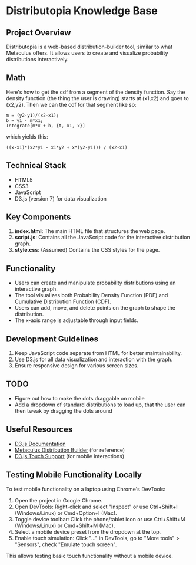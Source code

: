 # Distributopia Knowledge Base

## Project Overview

Distributopia is a web-based distribution-builder tool, similar to what Metaculus offers. It allows users to create and visualize probability distributions interactively.

## Math

Here's how to get the cdf from a segment of the density function.
Say the density function (the thing the user is drawing) starts at (x1,x2) and
goes to (x2,y2). Then we can the cdf for that segment like so:

```
m = (y2-y1)/(x2-x1);
b = y1 - m*x1;
Integrate[m*x + b, {t, x1, x}]
```

which yields this:

`((x-x1)*(x2*y1 - x1*y2 + x*(y2-y1))) / (x2-x1)`

## Technical Stack
- HTML5
- CSS3
- JavaScript
- D3.js (version 7) for data visualization

## Key Components
1. **index.html**: The main HTML file that structures the web page.
2. **script.js**: Contains all the JavaScript code for the interactive distribution graph.
3. **style.css**: (Assumed) Contains the CSS styles for the page.

## Functionality
- Users can create and manipulate probability distributions using an interactive graph.
- The tool visualizes both Probability Density Function (PDF) and Cumulative Distribution Function (CDF).
- Users can add, move, and delete points on the graph to shape the distribution.
- The x-axis range is adjustable through input fields.

## Development Guidelines
1. Keep JavaScript code separate from HTML for better maintainability.
2. Use D3.js for all data visualization and interaction with the graph.
3. Ensure responsive design for various screen sizes.

## TODO
- Figure out how to make the dots draggable on mobile
- Add a dropdown of standard distributions to load up, that the user can then tweak by dragging the dots around

## Useful Resources
- [D3.js Documentation](https://d3js.org/documentation)
- [Metaculus Distribution Builder](https://www.metaculus.com/questions/create/) (for reference)
- [D3.js Touch Support](https://github.com/d3/d3-drag#drag_touchable) (for mobile interactions)

## Testing Mobile Functionality Locally

To test mobile functionality on a laptop using Chrome's DevTools:

1. Open the project in Google Chrome.
2. Open DevTools: Right-click and select "Inspect" or use Ctrl+Shift+I (Windows/Linux) or Cmd+Option+I (Mac).
3. Toggle device toolbar: Click the phone/tablet icon or use Ctrl+Shift+M (Windows/Linux) or Cmd+Shift+M (Mac).
4. Select a mobile device preset from the dropdown at the top.
5. Enable touch simulation: Click "..." in DevTools, go to "More tools" > "Sensors", check "Emulate touch screen".

This allows testing basic touch functionality without a mobile device.

